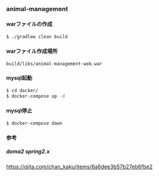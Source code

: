 ### animal-management

#### warファイルの作成

```sh
$ ./gradlew clean build
```

#### warファイル作成場所

```
build/libs/animal-management-web.war
```

#### mysql起動
```sh
$ cd docker/
$ docker-compose up -d
```

#### mysql停止
```sh
$ docker-compose dawn
```

#### 参考
##### doma2 spring2.x
https://qiita.com/chan_kaku/items/6a6dee3b57b27eb6fbe2
